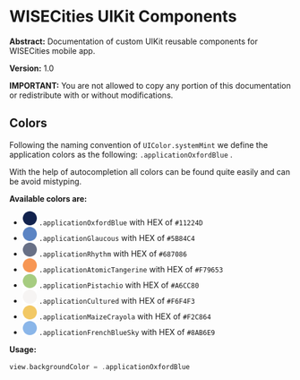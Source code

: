 # WISECities UIKit Components

**Abstract:** Documentation of custom UIKit reusable components for WISECities mobile app.
 
 **Version:** 1.0
 
**IMPORTANT:** You are not allowed to copy any portion of this documentation or redistribute with or without modifications.

## Colors
Following the naming convention of `UIColor.systemMint` we define the application colors as the following: `.applicationOxfordBlue` .

With the help of autocompletion all colors can be found quite easily and can be avoid mistyping. 

**Available colors are:**

- <img src="images/OxfordBlue.png" width="25" /> `.applicationOxfordBlue`           with HEX of `#11224D`
- <img src="images/Glaucous.png" width="25" /> `.applicationGlaucous`               with HEX of `#5B84C4`
- <img src="images/Rhythm.png" width="25" /> `.applicationRhythm`               with HEX of `#687086`
- <img src="images/AtomicTangerine.png" width="25" /> `.applicationAtomicTangerine`       with HEX of `#F79653`
- <img src="images/Pistachio.png" width="25" /> `.applicationPistachio`          with HEX of `#A6CC80`
- <img src="images/Cultured.png" width="25" /> `.applicationCultured`              with HEX of `#F6F4F3`
- <img src="images/MaizeCrayola.png" width="25" /> `.applicationMaizeCrayola`       with HEX of `#F2C864`
- <img src="images/FrenchBlueSky.png" width="25" /> `.applicationFrenchBlueSky`       with HEX of `#8AB6E9`


**Usage:**
```swift
view.backgroundColor = .applicationOxfordBlue
```
